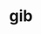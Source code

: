 ---
category: 3-letters
denotation: null
name: gib
reference_link: https://www.etymonline.com/word/gib
root_language: null
root_name: null
title: gib
type: free
word_sums:
- respelling: gib
  sum: 'Gib + '
---